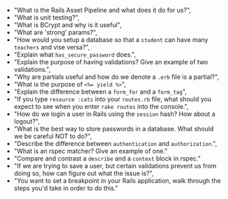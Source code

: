* "What is the Rails Asset Pipeline and what does it do for us?",
* "What is unit testing?",
* "What is BCrypt and why is it useful",
* "What are 'strong' params?",
* "How would you setup a database so that a `student` can have many `teachers` and vise versa?",
* "Explain what `has_secure_password` does.",
* "Explain the purpose of having validations? Give an example of two validations.",
* "Why are partials useful and how do we denote a `.erb` file is a partial?",
* "What is the purpose of `<%= yield %>`",
* "Explain the difference between a `form_for` and a `form_tag`",
* "If you type `resource :cats` into your `routes.rb` file, what should you expect to see when you enter `rake routes` into the console.",
* "How do we login a user in Rails using the `session` hash? How about a logout?",
* "What is the best way to store passwords in a database. What should we be careful NOT to do?",
* "Describe the difference between `authentication` and `authorization`.",
* "What is an rspec matcher? Give an example of one."
* "Compare and contrast a `describe` and a `context` block in rspec."
* "If we are trying to save a user, but certain validations prevent us from doing so, how can figure out what the issue is?",
* "You want to set a breakpoint in your Rails application, walk through the steps you'd take in order to do this."
